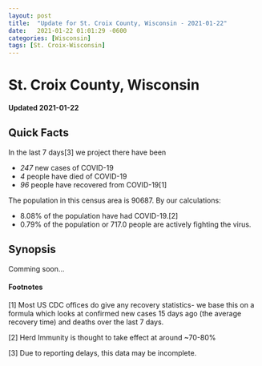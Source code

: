 ```yaml
---
layout: post
title:  "Update for St. Croix County, Wisconsin - 2021-01-22"
date:   2021-01-22 01:01:29 -0600
categories: [Wisconsin]
tags: [St. Croix-Wisconsin]
---
```


# St. Croix County, Wisconsin
#### Updated 2021-01-22

## Quick Facts

In the last 7 days[3] we project there have been
- *247* new cases of COVID-19
- *4* people have died of COVID-19
- *96* people have recovered from COVID-19[1]

The population in this census area is 90687. By our calculations:
- 8.08% of the population have had COVID-19.[2]
- 0.79% of the population or 717.0 people are actively fighting the virus.

## Synopsis

Comming soon...


#### Footnotes

[1] Most US CDC offices do give any recovery statistics- we base this on a formula which looks at confirmed new cases
15 days ago (the average recovery time) and deaths over the last 7 days.

[2] Herd Immunity is thought to take effect at around ~70-80%

[3] Due to reporting delays, this data may be incomplete.
 
    